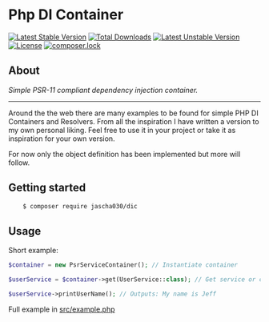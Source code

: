 # Php DI Container

[![Latest Stable Version](https://poser.pugx.org/jascha030/dic/v/stable)](https://packagist.org/packages/jascha030/dic)
[![Total Downloads](https://poser.pugx.org/jascha030/dic/downloads)](https://packagist.org/packages/jascha030/dic)
[![Latest Unstable Version](https://poser.pugx.org/jascha030/dic/v/unstable)](https://packagist.org/packages/jascha030/dic)
[![License](https://poser.pugx.org/jascha030/dic/license)](https://packagist.org/packages/jascha030/dic)
[![composer.lock](https://poser.pugx.org/jascha030/dic/composerlock)](https://packagist.org/packages/jascha030/dic)

## About

*Simple PSR-11 compliant dependency injection container.*

---
Around the the web there are many examples to be found for simple PHP DI Containers and Resolvers.
From all the inspiration I have written a version to my own personal liking.
Feel free to use it in your project or take it as inspiration for your own version.   

For now only the object definition has been implemented but more will follow.


## Getting started
```bash
    $ composer require jascha030/dic
```

## Usage

Short example:

```php
$container = new PsrServiceContainer(); // Instantiate container

$userService = $container->get(UserService::class); // Get service or class instance.

$userService->printUserName(); // Outputs: My name is Jeff
```

Full example in [src/example.php](https://github.com/jascha030/DI-Container/blob/master/src/example.php)
